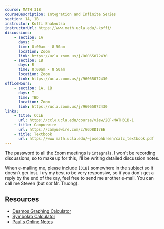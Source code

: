 ```yaml
---
course: MATH 31B
courseDescription: Integration and Infinite Series
section: 1A, 1B
instructor: Koffi Enakoutsa
instructorUrl: https://www.math.ucla.edu/~koffi/
discussions:
    - section: 1A
      days: T
      time: 8:00am - 8:50am
      location: Zoom
      link: https://ucla.zoom.us/j/96065072430
    - section: 1B
      days: R
      time: 8:00am - 8:50am
      location: Zoom
      link: https://ucla.zoom.us/j/96065072430
officeHours:
    - section: 1A, 1B
      days: T
      time: TBD
      location: Zoom
      link: https://ucla.zoom.us/j/96065072430
links:
    - title: CCLE
      url: https://ccle.ucla.edu/course/view/20F-MATH31B-1
    - title: Campuswire
      url: https://campuswire.com/c/G6D8D17EE
    - title: Textbook
      url: https://www.math.ucla.edu/~josephbreen/calc_textbook.pdf
---
```


The password to all the Zoom meetings is `integrals`. I won't be recording discussions, so to make up for this, I'll be writing detailed discussion notes.

When e-mailing me, please include `[31B]` somewhere in the subject so it doesn't get lost. I try my best to be very responsive, so if you don't get a reply by the end of the day, feel free to send me another e-mail. You can call me Steven (but _not_ Mr. Truong).

## Resources

-   [Desmos Graphing Calculator](https://www.desmos.com/calculator)
-   [Symbolab Calculator](https://www.symbolab.com/solver/calculus-calculator)
-   [Paul's Online Notes](https://tutorial.math.lamar.edu/classes/calcII/calcII.aspx)
